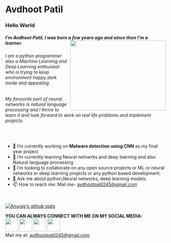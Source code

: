 # Avdhoot Patil

### Hello World
##### I'm Avdhoot Patil, I was born a few years ago and since then I'm a learner. <img src = "https://static.dribbble.com/users/1201592/screenshots/9078494/media/422a760a51cef7de2fa3db9daf697853.gif" align = "right" height =220 width = 300>
###### I am a python programmer also a Machine Learning and Deep Learning enthusiast who is trying to keep environment happy,dark mode and appealing. 
###### My favourite part of  neural networks is natural language processing and I thrive to learn it and look forward to work on real life problems and implement projects.



<br>

* 🔭 I’m currently working on **Malware detection using CNN** as my final year project
* 🌱 I’m currently learning Neural netowrks and deep learning  and also Natural language processing
* 👯 I’m looking to collaborate on any open source projects or ML or neural networks or deep learning projects or any python based development.
* 💬 Ask me about python,Neural networks, deep learning models. 
* 📫 How to reach me: Mail me- avdhootpatil245@gmail.com 

<br>


[![Anurag's github stats](https://github-readme-stats.vercel.app/api?username=avdhoot0303)](https://github.com/anuraghazra/github-readme-stats)

**YOU CAN ALWAYS CONNECT WITH ME ON MY SOCIAL MEDIA:**<br>
<a href="https://www.instagram.com/awwdudee_/"><img src ="https://media1.giphy.com/media/SwyH7oWi2vhkOjCwiJ/200.gif" width=40 height=40></a>
<a href="https://github.com/avdhoot0303"><img src = "https://octodex.github.com/images/daftpunktocat-guy.gif" width =40 height =40 ></a>
<a href = "https://www.linkedin.com/in/avdhoot-patil-419689148/"><img src = "https://i1.wp.com/www.owlishcommunications.com/thewisdomzone/wp-content/uploads/LINKEDIN-LOGO-2-Animated-Pulsating.gif?fit=500%2C500&ssl=1=" width=40 height=40 ></a>
<a href = "https://twitter.com/imightsayjokes"><img src = "https://media0.giphy.com/media/M9O6ePwNJ58UMF1Rvq/giphy.gif" width = 40 height = 40 ></a>
<br> Mail me at: avdhootpatil245@gmail.com
<!--
**avdhoot0303/avdhoot0303** is a ✨ _special_ ✨ repository because its `README.md` (this file) appears on your GitHub profile.

Here are some ideas to get you started:


